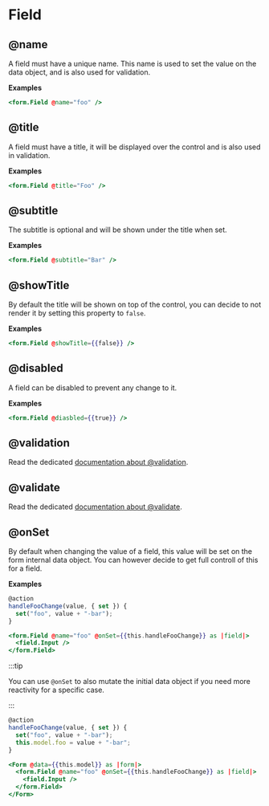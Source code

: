 # Field

## @name

A field must have a unique name. This name is used to set the value on the data object, and is also used for validation.

**Examples**

```hbs
<form.Field @name="foo" />
```

## @title

A field must have a title, it will be displayed over the control and is also used in validation.

**Examples**

```hbs
<form.Field @title="Foo" />
```

## @subtitle

The subtitle is optional and will be shown under the title when set.

**Examples**

```hbs
<form.Field @subtitle="Bar" />
```

## @showTitle

By default the title will be shown on top of the control, you can decide to not render it by setting this property to `false`.

**Examples**

```hbs
<form.Field @showTitle={{false}} />
```

## @disabled

A field can be disabled to prevent any change to it.

**Examples**

```hbs
<form.Field @diasbled={{true}} />
```

## @validation

Read the dedicated [documentation about @validation](./validation).

## @validate

Read the dedicated [documentation about @validate](./custom-validation).

## @onSet

By default when changing the value of a field, this value will be set on the form internal data object. You can however decide to get full controll of this for a field.

**Examples**

```javascript
@action
handleFooChange(value, { set }) {
  set("foo", value + "-bar");
}
```

```hbs
<form.Field @name="foo" @onSet={{this.handleFooChange}} as |field|>
  <field.Input />
</form.Field>
```

:::tip

You can use `@onSet` to also mutate the initial data object if you need more reactivity for a specific case.

:::

```javascript
@action
handleFooChange(value, { set }) {
  set("foo", value + "-bar");
  this.model.foo = value + "-bar";
}
```

```hbs
<Form @data={{this.model}} as |form|>
  <form.Field @name="foo" @onSet={{this.handleFooChange}} as |field|>
    <field.Input />
  </form.Field>
</Form>
```

